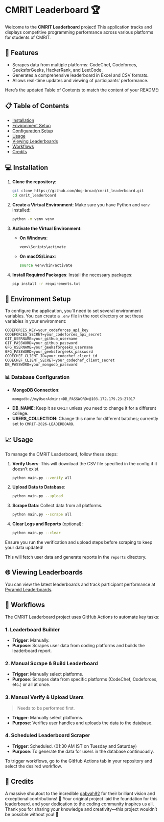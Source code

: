# CMRIT Leaderboard 🏆

Welcome to the **CMRIT Leaderboard** project! This application tracks and displays competitive programming performance across various platforms for students of CMRIT.

## 🚀 Features

- Scrapes data from multiple platforms: CodeChef, Codeforces, GeeksforGeeks, HackerRank, and LeetCode.
- Generates a comprehensive leaderboard in Excel and CSV formats.
- Allows real-time updates and viewing of participants’ performance.

Here’s the updated Table of Contents to match the content of your README:

## 📋 Table of Contents

- [Installation](#-installation)
- [Environment Setup](#-environment-setup)
- [Configuration Setup](#-database-configuration)
- [Usage](#-usage)
- [Viewing Leaderboards](#-viewing-leaderboards)
- [Workflows](#-workflows)
- [Credits](#-credits)

## 💻 Installation

1. **Clone the repository**:
   ```bash
   git clone https://github.com/dog-broad/cmrit_leaderboard.git
   cd cmrit_leaderboard
   ```

2. **Create a Virtual Environment**:
   Make sure you have Python and `venv` installed:
   ```bash
   python -m venv venv
   ```

3. **Activate the Virtual Environment**:
   - **On Windows**:
     ```bash
     venv\Scripts\activate
     ```
   - **On macOS/Linux**:
     ```bash
     source venv/bin/activate
     ```

4. **Install Required Packages**:
   Install the necessary packages:
   ```bash
   pip install -r requirements.txt
   ```

## 🔑 Environment Setup

To configure the application, you'll need to set several environment variables. You can create a `.env` file in the root directory or set these variables in your environment:

```plaintext
CODEFORCES_KEY=your_codeforces_api_key
CODEFORCES_SECRET=your_codeforces_api_secret
GIT_USERNAME=your_github_username
GIT_PASSWORD=your_github_password
GFG_USERNAME=your_geeksforgeeks_username
GFG_PASSWORD=your_geeksforgeeks_password
CODECHEF_CLIENT_ID=your_codechef_client_id
CODECHEF_CLIENT_SECRET=your_codechef_client_secret
DB_PASSWORD=your_mongodb_password
```

### 📊 Database Configuration

- **MongoDB Connection**:
  ```plaintext
  mongodb://myUserAdmin:<DB_PASSWORD>@103.172.179.23:27017
  ```
- **DB_NAME**: Keep it as `CMRIT` unless you need to change it for a different college.
- **USERS_COLLECTION**: Change this name for different batches; currently set to `CMRIT-2026-LEADERBOARD`.

## 📈 Usage

To manage the CMRIT Leaderboard, follow these steps:

1. **Verify Users**: This will download the CSV file specified in the config if it doesn't exist.
   ```bash
   python main.py --verify all
   ```

2. **Upload Data to Database**:
   ```bash
   python main.py --upload
   ```

3. **Scrape Data**: Collect data from all platforms.
   ```bash
   python main.py --scrape all
   ```

4. **Clear Logs and Reports** (optional):
   ```bash
   python main.py --clear
   ```

Ensure you run the verification and upload steps before scraping to keep your data updated!

This will fetch user data and generate reports in the `reports` directory.

## 🌐 Viewing Leaderboards

You can view the latest leaderboards and track participant performance at [Pyramid Leaderboards](https://dog-broad.github.io/pyramid-leaderboards/).

## 🔄 Workflows

The CMRIT Leaderboard project uses GitHub Actions to automate key tasks:

### 1. **Leaderboard Builder**
- **Trigger**: Manually.
- **Purpose**: Scrapes user data from coding platforms and builds the leaderboard report.

### 2. **Manual Scrape & Build Leaderboard**
- **Trigger**: Manually select platforms.
- **Purpose**: Scrapes data from specific platforms (CodeChef, Codeforces, etc.) or all at once.

### 3. **Manual Verify & Upload Users** 
> Needs to be performed first.
- **Trigger**: Manually select platforms.
- **Purpose**: Verifies user handles and uploads the data to the database.

### 4. **Scheduled Leaderboard Scraper**
- **Trigger**: Scheduled. (01:30 AM IST on Tuesday and Saturday)
- **Purpose**: To generate the data for users in the database continuously.

To trigger workflows, go to the GitHub Actions tab in your repository and select the desired workflow.

## 🙏 Credits

A massive shoutout to the incredible [gabyah92](https://www.instagram.com/gabyah92) for their brilliant vision and exceptional contributions! 🎉 Your original project laid the foundation for this leaderboard, and your dedication to the coding community inspires us all. Thank you for sharing your knowledge and creativity—this project wouldn’t be possible without you! 🌟
